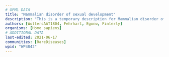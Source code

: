 ```yaml
---
# GPML DATA
title: "Mammalian disorder of sexual development"
description: "This is a temporary description for Mammalian disorder of sexual development"
authors: [WoltersAAT1804, Fehrhart, Egonw, Finterly]
organisms: [Homo sapiens]
# ADDITIONAL DATA
last-edited: 2021-06-17
communities: [RareDiseases]
wpid: "WP4842"
---
```

